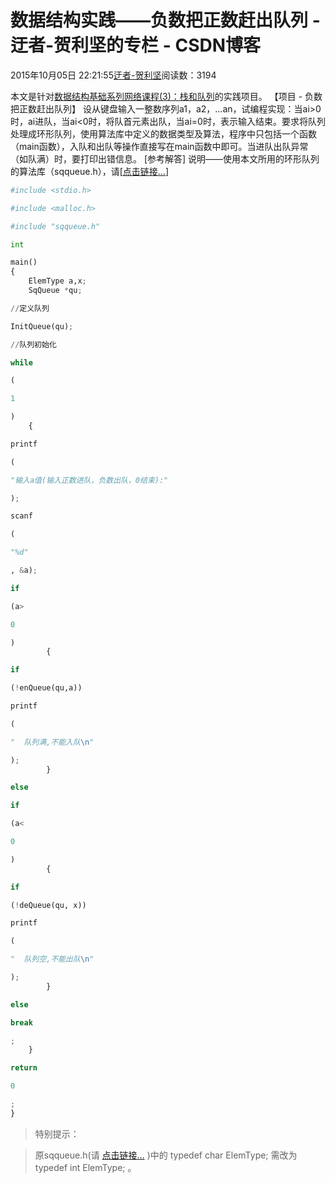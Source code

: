 
# 数据结构实践——负数把正数赶出队列 - 迂者-贺利坚的专栏 - CSDN博客

2015年10月05日 22:21:55[迂者-贺利坚](https://me.csdn.net/sxhelijian)阅读数：3194


本文是针对[数据结构基础系列网络课程(3)：栈和队列](http://edu.csdn.net/course/detail/1405)的实践项目。
【项目 - 负数把正数赶出队列】
设从键盘输入一整数序列a1，a2，…an，试编程实现：当ai>0时，ai进队，当ai<0时，将队首元素出队，当ai=0时，表示输入结束。要求将队列处理成环形队列，使用算法库中定义的数据类型及算法，程序中只包括一个函数（main函数），入队和出队等操作直接写在main函数中即可。当进队出队异常（如队满）时，要打印出错信息。
[参考解答]  说明——使用本文所用的环形队列的算法库（sqqueue.h），请[[点击链接…](http://blog.csdn.net/sxhelijian/article/details/48464301)]
```python
#include <stdio.h>
```
```python
#include <malloc.h>
```
```python
#include "sqqueue.h"
```
```python
int
```
```python
main()
{
    ElemType a,x;
    SqQueue *qu;
```
```python
//定义队列
```
```python
InitQueue(qu);
```
```python
//队列初始化
```
```python
while
```
```python
(
```
```python
1
```
```python
)
    {
```
```python
printf
```
```python
(
```
```python
"输入a值(输入正数进队，负数出队，0结束):"
```
```python
);
```
```python
scanf
```
```python
(
```
```python
"%d"
```
```python
, &a);
```
```python
if
```
```python
(a>
```
```python
0
```
```python
)
        {
```
```python
if
```
```python
(!enQueue(qu,a))
```
```python
printf
```
```python
(
```
```python
"  队列满,不能入队\n"
```
```python
);
        }
```
```python
else
```
```python
if
```
```python
(a<
```
```python
0
```
```python
)
        {
```
```python
if
```
```python
(!deQueue(qu, x))
```
```python
printf
```
```python
(
```
```python
"  队列空,不能出队\n"
```
```python
);
        }
```
```python
else
```
```python
break
```
```python
;
    }
```
```python
return
```
```python
0
```
```python
;
}
```
> 特别提示：

> 原sqqueue.h(请
> [点击链接…](http://blog.csdn.net/sxhelijian/article/details/48464301)
> )中的
> typedef char ElemType;
> 需改为
> typedef int ElemType;
> 。


